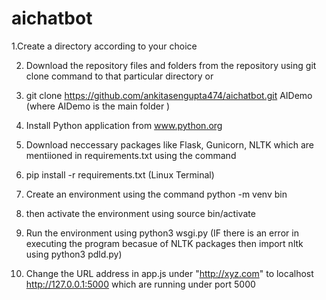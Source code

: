 # aichatbot
1.Create a directory according to your choice

2. Download the repository files and folders from the repository using git clone command to that particular directory or

3. git clone https://github.com/ankitasengupta474/aichatbot.git  AIDemo (where AIDemo is the main folder )

4. Install Python application from www.python.org

5. Download neccessary packages like Flask, Gunicorn, NLTK which are mentiioned in requirements.txt using the command
   
6. pip install -r requirements.txt  (Linux Terminal)

7. Create an environment using the command python -m venv bin

8. then activate the environment using source bin/activate

9. Run the environment using python3 wsgi.py  (IF there is an error in executing the program becasue of NLTK packages then import nltk using python3 pdld.py)
 
10. Change the URL address in app.js under "http://xyz.com" to localhost http://127.0.0.1:5000 which are running under port 5000
